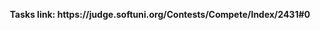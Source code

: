 <p align="center">
  <b>Tasks link: https://judge.softuni.org/Contests/Compete/Index/2431#0</b><br>
</p>
